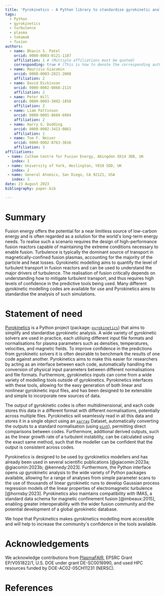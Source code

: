 ```yaml
---
title: 'Pyrokinetics - A Python library to standardise gyrokinetic analysis'
tags:
  - Python
  - gyrokinetics
  - turbulence
  - plasma
  - tokamak
  - fusion
authors:
  - name: Bhavin S. Patel
    orcid: 0000-0003-0121-1187
    affiliation: 1 # (Multiple affiliations must be quoted)
    corresponding: true # (This is how to denote the corresponding author)
  - name: Maurizio Giacomin
    orcid: 0000-0003-2821-2008
    affiliation: 2
  - name: David Dickinson
    orcid: 0000-0002-0868-211X
    affiliation: 2
  - name: Peter Hill
    orcid: 0000-0003-3092-1858
    affiliation: 2
  - name: Liam Pattinson
    orcid: 0000-0001-8604-6904
    affiliation: 2
  - name: Harry G. Dudding
    orcid: 0000-0002-3413-0861
    affiliation: 1
  - name: Tom F. Neiser
    orcid: 0000-0002-8763-3016
    affiliation: 3
affiliations:
 - name: Culham Centre for Fusion Energy, Abingdon OX14 3DB, UK
   index: 1
 - name: University of York, Heslington, Y010 5DD, UK 
   index: 2
 - name: General Atomics, San Diego, CA 92121, USA
   index: 3
date: 23 August 2023
bibliography: paper.bib

---
```


# Summary

Fusion energy offers the potential for a near limitless source of low-carbon energy and is often 
regarded as a solution for the world's long-term energy needs. To realise such a scenario requires
the design of high-performance fusion reactors capable of maintaining the extreme conditions
necessary to enable fusion. Turbulence is typically the dominant source of transport in magnetically-confined fusion
plasmas, accounting for the majority of the particle and heat losses. Gyrokinetic modelling aims to 
quantify the level of turbulent transport in fusion reactors and can be used to understand the 
major drivers of turbulence. The realisation of fusion critically depends on understanding how to
mitigate turbulent transport, and thus requires high levels of confidence in the predictive tools being
used. Many different gyrokinetic modelling codes are available for use and Pyrokinetics aims to
standardise the analysis of such simulations.

# Statement of need

[Pyrokinetics](https://github.com/pyro-kinetics/pyrokinetics) is a Python project (package: 
[`pyrokinetics`](https://pypi.org/project/pyrokinetics/))
that aims to simplify and standardise gyrokinetic analysis. A wide 
variety of gyrokinetic solvers are used in practice, each utilising different input file formats and
normalisations for plasma parameters such as densities, temperatures, velocities,
and magnetic fields. To improve confidence in the predictions from gyrokinetic solvers it is often 
desirable to benchmark the results of one code against another. Pyrokinetics aims to make this
easier for researchers by acting as an interface between each code, automatically
handling the conversion of physical input parameters between different normalisations
and file formats. Furthermore, gyrokinetics inputs can come from a
wide variety of modelling tools outside of gyrokinetics. Pyrokinetics interfaces with
these tools, allowing for the easy generation of both linear and nonlinear gyrokinetic input files, and 
has been designed to be extensible and simple to incorporate new sources of data. 

The output of gyrokinetic codes is often multidimensional, and each code stores this data in a
different format with different normalisations, potentially across multiple files. Pyrokinetics will seamlessly read in all this data and
stores it in a single object using an [`xarray`](https://pypi.org/project/xarray/) Dataset, automatically converting the outputs to a 
standard normalisation (using [`pint`](https://pypi.org/project/Pint/)), permitting direct comparisons between codes. Furthermore, additional derived
outputs, such as the linear growth rate of a turbulent instability, can be calculated using the exact
same method, such that the modeller can be confident that the output is consistent across codes.

Pyrokinetics is designed to be used by gyrokinetics modellers and has already been used in several
scientific publications 
[@giacomin:2023a; @giacomin:2023b; @kennedy:2023]. Furthermore, the 
Python interface opens up gyrokinetic analysis to the wide variety of Python packages available,
allowing for a range of analyses from simple parameter scans to the use of
thousands of linear gyrokinetic runs to develop Gaussian process regression models of the
linear properties of electromagnetic turbulence [@hornsby:2023]. Pyrokinetics also maintains 
compatibility with IMAS, a standard data schema for magnetic confinement fusion [@imbeaux:2015], enabling
greater interoperability with the wider fusion community and the potential development of a global gyrokinetic
database.

We hope that Pyrokinetics makes gyrokinetics modelling more accessible and will help to increase the
community's confidence in the tools available.


# Acknowledgements

We acknowledge contributions from [PlasmaFAIR](https://plasmafair.github.io), EPSRC Grant EP/V051822/1, U.S. DOE under grant DE-SC0018990, and used HPC resources funded by DOE-AC02-05CH11231 (NERSC).

# References
